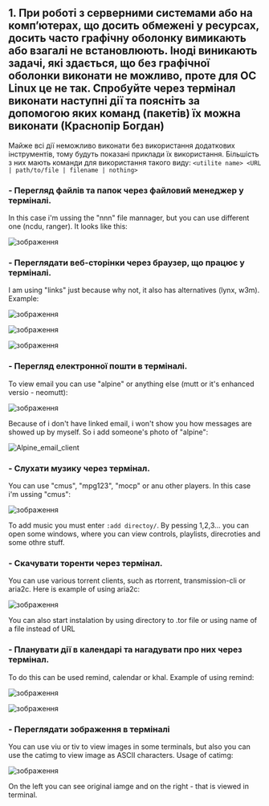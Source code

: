 ## 1. При роботі з серверними системами або на комп’ютерах, що досить обмежені у ресурсах, досить часто графічну оболонку вимикають або взагалі не встановлюють. Іноді виникають задачі, які здається, що без графічної оболонки виконати не можливо, проте для ОС Linux це не так. Спробуйте через термінал виконати наступні дії та поясніть за допомогою яких команд (пакетів) їх можна виконати (Краснопір Богдан)

Майже всі дії неможливо виконати без використання додаткових інструментів, тому будуть показані приклади їх використання. Більшість з них мають команди для використання такого виду: `<utilite name> <URL | path/to/file | filename | nothing>`

### - Перегляд файлів та папок через файловий менеджер у терміналі.

In this case i'm ussing the "nnn" file mannager, but you can use different one (ncdu, ranger). It looks like this:

![зображення](https://github.com/user-attachments/assets/4becb3e6-62be-4617-a53a-8df750efcf1b)

### - Переглядати веб-сторінки через браузер, що працює у терміналі.

I am using "links" just because why not, it also has alternatives (lynx, w3m). Example:

![зображення](https://github.com/user-attachments/assets/1a6dde4d-e2d6-4451-ab91-9a0b959e8e8a)

![зображення](https://github.com/user-attachments/assets/066a1da2-b46d-4e19-83bd-2a16aa497969)

![зображення](https://github.com/user-attachments/assets/4be6810c-0d9c-4fcd-ac70-e5ad9bfbd573)

### - Перегляд електронної пошти в терміналі.

To view email you can use "alpine" or anything else (mutt or it's enhanced versio - neomutt):

![зображення](https://github.com/user-attachments/assets/9a464f7e-6ce1-4f16-ba13-e13662f726ef)

Because of i don't have linked email, i won't show you how messages are showed up by myself. So i add someone's photo of "alpine":

![Alpine_email_client](https://github.com/user-attachments/assets/66c22f1b-3e27-4d28-ade3-5e4b1b161c61)

### - Слухати музику через термінал.

You can use "cmus", "mpg123", "mocp" or anu other players. In this case i'm ussing "cmus":

![зображення](https://github.com/user-attachments/assets/6d1ed0bf-bba2-43e7-baa4-3de681667725)

To add music you must enter `:add directoy/`. By pessing 1,2,3... you can open some windows, where you can view controls, playlists, direcroties and some othre stuff.

### - Скачувати торенти через термінал.

You can use various torrent clients, such as rtorrent, transmission-cli or aria2c. Here is example of using aria2c:

![зображення](https://github.com/user-attachments/assets/5b6dae74-642d-48fb-a788-27cac1c1ac9a)

You can also start instalation by using directory to .tor file or using name of a file instead of URL

### - Планувати дії в календарі та нагадувати про них через термінал.

To do this can be used remind, calendar or khal. Example of using remind:

![зображення](https://github.com/user-attachments/assets/b4b5845a-f7e1-4e4d-8f83-154490f0076e)

![зображення](https://github.com/user-attachments/assets/e9c0c740-d5fd-401a-aa67-a17c9237749d)


### - Переглядати зображення в терміналі

You can use viu or tiv to view images in some terminals, but also you can use the catimg to view image as ASCII characters. Usage of catimg:

![зображення](https://github.com/user-attachments/assets/3b2ac33d-fe86-4c21-b4a7-0b6be2febcb4)

On the left you can see original iamge and on the right - that is viewed in terminal.
